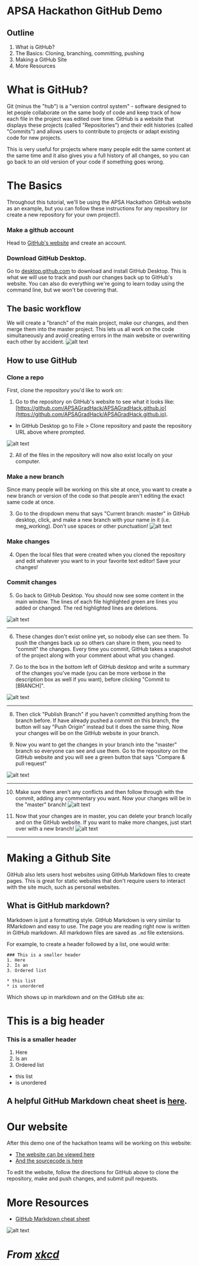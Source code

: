 # APSA Hackathon GitHub Demo

## Outline
1. What is GitHub?
2. The Basics: Cloning, branching, committing, pushing
3. Making a GitHub Site
4. More Resources

# What is GitHub?
Git (minus the "hub") is a "version control system" - software designed to let people collaborate on the same body of code and keep track of how each file in the project was edited over time. GitHub is a website that displays these projects (called "Repositories") and their edit histories (called "Commits") and allows users to contribute to projects or adapt existing code for new projects.

This is very useful for projects where many people edit the same content at the same time and it also gives you a full history of all changes, so you can go back to an old version of your code if something goes wrong.

# The Basics
Throughout this tutorial, we'll be using the APSA Hackathon GitHub website as an example, but you can follow these instructions for any repository (or create a new repository for your own project!).

### Make a github account
Head to [GitHub's website](https://github.com/) and create an account.

### Download GitHub Desktop.
Go to [desktop.github.com](https://desktop.github.com/) to download and install GitHub Desktop. This is what we will use to track and push our changes back up to GitHub's website. You can also do everything we're going to learn today using the command line, but we won't be covering that.

## The basic workflow
We will create a "branch" of the main project, make our changes, and then merge them into the master project. This lets us all work on the code simultaneously and avoid creating errors in the main website or overwriting each other by accident.
![alt text][branching_chart]

## How to use GitHub
### Clone a repo
First, clone the repository you'd like to work on:
1. Go to the repository on GitHub's website to see what it looks like: [https://github.com/APSAGradHack/APSAGradHack.github.io](https://github.com/APSAGradHack/APSAGradHack.github.io).
* In GitHub Desktop go to File > Clone repository and paste the repository URL above where prompted.

![alt text][clone_repo]

2. All of the files in the repository will now also exist locally on your computer.

### Make a new branch
Since many people will be working on this site at once, you want to create a new branch or version of the code so that people aren't editing the exact same code at once.

3. Go to the dropdown menu that says "Current branch: master" in GitHub desktop, click, and make a new branch with your name in it (i.e. meg_working). Don't use spaces or other punctuation!
![alt text][create_branch]

### Make changes
4. Open the local files that were created when you cloned the repository and edit whatever you want to in your favorite text editor! Save your changes!

### Commit changes
5. Go back to GitHub Desktop. You should now see some content in the main window. The lines of each file highlighted green are lines you added or changed. The red highlighted lines are deletions.

![alt text][change_log]

---

6. These changes don't exist online yet, so nobody else can see them. To push the changes back up so others can share in them, you need to "commit" the changes. Every time you commit, GitHub takes a snapshot of the project along with your comment about what you changed.
 
7. Go to the box in the bottom left of GitHub desktop and write a summary of the changes you've made (you can be more verbose in the description box as well if you want), before clicking "Commit to [BRANCH]". 

![alt text][commit_message]

---

8. Then click "Publish Branch" if you haven't committed anything from the branch before. If have already pushed a commit on this branch, the button will say "Push Origin" instead but it does the same thing. Now your changes will be on the GitHub website in your branch.

9. Now you want to get the changes in your branch into the "master" branch so everyone can see and use them. Go to the repository on the GitHub website and you will see a green button that says "Compare & pull request"

![alt text][pull_req_1]

---

10. Make sure there aren't any conflicts and then follow through with the commit, adding any commentary you want. Now your changes will be in the "master" branch!
![alt text][pull_req_2]

11. Now that your changes are in master, you can delete your branch locally and on the GitHub website. If you want to make more changes, just start over with a new branch!
![alt text][delete_branch]

---

# Making a Github Site
GitHub also lets users host websites using GitHub Markdown files to create pages. This is great for static websites that don't require users to interact with the site much, such as personal websites.

## What is GitHub markdown?
Markdown is just a formatting style. GitHub Markdown is very similar to RMarkdown and easy to use. The page you are reading right now is written in GitHub markdown. All markdown files are saved as `.md` file extensions.

For example, to create a header followed by a list, one would write:
``` # This is a big header
### This is a smaller header
1. Here
2. Is an
3. Ordered list

* this list
* is unordered
```
Which shows up in markdown and on the GitHub site as:
# This is a big header
### This is a smaller header
1. Here
2. Is an
3. Ordered list

* this list
* is unordered

A helpful GitHub Markdown cheat sheet is [here](https://github.com/adam-p/markdown-here/wiki/Markdown-Cheatsheet).
---

# Our website
After this demo one of the hackathon teams will be working on this website:
* [The website can be viewed here](https://apsagradhack.github.io/)
* [And the sourcecode is here](https://github.com/APSAGradHack/APSAGradHack.github.io)

To edit the website, follow the directions for GitHub above to clone the repository, make and push changes, and submit pull requests. 

# More Resources
* [GitHub Markdown cheat sheet](https://github.com/adam-p/markdown-here/wiki/Markdown-Cheatsheet)


![alt text][git_comic]
# _From [xkcd](https://xkcd.com/1597/)_


[clone_repo]: https://github.com/APSAGradHack/github_demo/blob/master/pics/clone_repo.png "Clone repo screenshot"
[create_branch]: https://github.com/APSAGradHack/github_demo/blob/master/pics/create_branch.png "Create branch screenshot"
[change_log]: https://github.com/APSAGradHack/github_demo/blob/master/pics/change_log.png "Change log on GitHub Desktop" 
[commit_message]: https://github.com/APSAGradHack/github_demo/blob/master/pics/commit_message.png "Commit message on GitHub Desktop" 
[pull_req_1]: https://github.com/APSAGradHack/github_demo/blob/master/pics/pull_req_1.png "Pull request button" 
[pull_req_2]: https://github.com/APSAGradHack/github_demo/blob/master/pics/pull_req_2.png "Pull request form" 
[pull_req_3]: https://github.com/APSAGradHack/github_demo/blob/master/pics/pull_req_3.png "Pull request form 2" 
[delete_branch]: https://github.com/APSAGradHack/github_demo/blob/master/pics/pull_req_1.png "Delete branch" 
[git_comic]: https://github.com/APSAGradHack/github_demo/blob/master/pics/git_xkcd.png "Git comic"
[branching_chart]: https://github.com/APSAGradHack/github_demo/blob/master/pics/branching_chart.png "Git comic"

